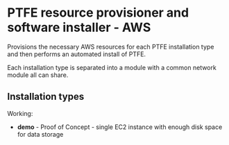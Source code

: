 # PTFE resource provisioner and software installer - AWS

Provisions the necessary AWS resources for each PTFE installation type and then performs an automated install of PTFE.

Each installation type is separated into a module with a common network module all can share.

##   Installation types

Working:

- __demo__ - Proof of Concept - single EC2 instance with enough disk space for data storage

